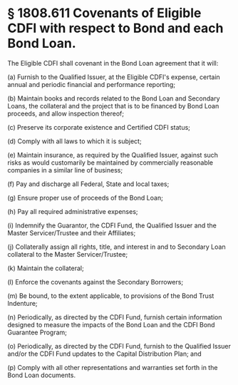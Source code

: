 # § 1808.611   Covenants of Eligible CDFI with respect to Bond and each Bond Loan.

The Eligible CDFI shall covenant in the Bond Loan agreement that it will:


(a) Furnish to the Qualified Issuer, at the Eligible CDFI's expense, certain annual and periodic financial and performance reporting;


(b) Maintain books and records related to the Bond Loan and Secondary Loans, the collateral and the project that is to be financed by Bond Loan proceeds, and allow inspection thereof;


(c) Preserve its corporate existence and Certified CDFI status;


(d) Comply with all laws to which it is subject;


(e) Maintain insurance, as required by the Qualified Issuer, against such risks as would customarily be maintained by commercially reasonable companies in a similar line of business;


(f) Pay and discharge all Federal, State and local taxes;


(g) Ensure proper use of proceeds of the Bond Loan;


(h) Pay all required administrative expenses;


(i) Indemnify the Guarantor, the CDFI Fund, the Qualified Issuer and the Master Servicer/Trustee and their Affiliates;


(j) Collaterally assign all rights, title, and interest in and to Secondary Loan collateral to the Master Servicer/Trustee;


(k) Maintain the collateral;


(l) Enforce the covenants against the Secondary Borrowers;


(m) Be bound, to the extent applicable, to provisions of the Bond Trust Indenture;


(n) Periodically, as directed by the CDFI Fund, furnish certain information designed to measure the impacts of the Bond Loan and the CDFI Bond Guarantee Program;


(o) Periodically, as directed by the CDFI Fund, furnish to the Qualified Issuer and/or the CDFI Fund updates to the Capital Distribution Plan; and


(p) Comply with all other representations and warranties set forth in the Bond Loan documents.




